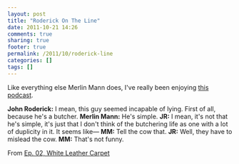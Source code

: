 ```yaml
---
layout: post
title: "Roderick On The Line"
date: 2011-10-21 14:26
comments: true
sharing: true
footer: true
permalink: /2011/10/roderick-line
categories: []
tags: []
---
```

Like everything else Merlin Mann does, I've really been enjoying [this podcast](http://www.merlinmann.com/roderick/).

**John Roderick:** I mean, this guy seemed incapable of lying. First of all, because he's a butcher.
**Merlin Mann:** He's simple.
**JR:** I mean, it's not that he's simple, it's just that I don't think of the butchering life as one with a lot of duplicity in it. It seems like—
**MM:** Tell the cow that.
**JR:** Well, they have to mislead the cow.
**MM:** That's not funny.

From [Ep. 02, White Leather Carpet](http://www.merlinmann.com/roderick/ep-02-white-leather-carpet.html)